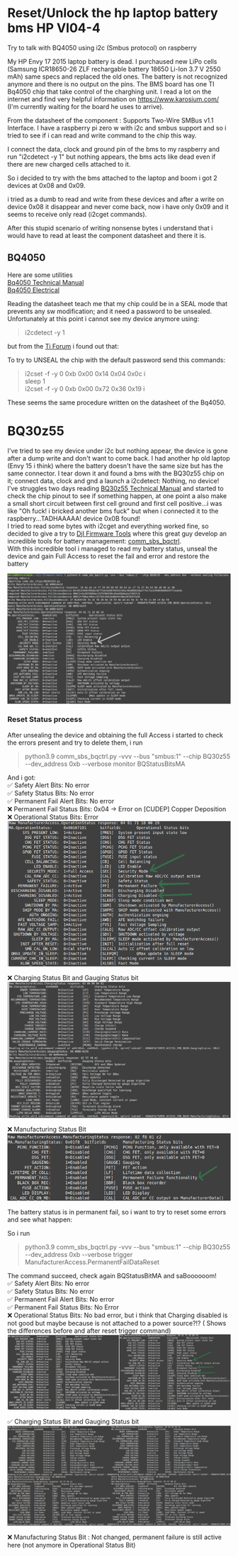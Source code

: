 # Reset/Unlock the hp laptop battery bms HP VI04-4 
 
Try to talk with BQ4050 using i2c (Smbus protocol) on raspberry

My HP Envy 17 2015 laptop battery is dead. I purchaused new LiPo cells (Samsung ICR18650-26 ZLF rechargable battery 18650 Li-Ion 3.7 V 2550 mAh) same specs and replaced the old ones. The battery is not recognized anymore and there is no output on the pins. The BMS board has one TI Bq4050 chip that take control of the charghing unit. I read a lot on the internet and find very helpful information on https://www.karosium.com/ (I'm currently waiting for the board he uses to arrive).

From the datasheet of the component : Supports Two-Wire SMBus v1.1 Interface. 
I have a raspberry pi zero w with i2c and smbus support and so i tried to see if i can read and write command to the chip this way.

I connect the data, clock and ground pin of the bms to my raspberry and run "i2cdetect -y 1" but nothing appears, the bms acts like dead even if there are new charged cells attached to it.

So i decided to try with the bms attached to the laptop and boom i got 2 devices at 0x08 and 0x09.

i tried as a dumb to read and write from these devices and after a write on device 0x08 it disappear and never come back, now i have only 0x09 and it seems to receive only read (i2cget commands).

After this stupid scenario of writing nonsense bytes i understand that i would have to read at least the component datasheet and there it is.

## BQ4050 
Here are some utilities  
[Bq4050 Technical Manual](https://www.ti.com/lit/ug/sluuaq3a/sluuaq3a.pdf)  
[Bq4050 Electrical](https://www.ti.com/lit/ds/slusc67b/slusc67b.pdf?ts=1735761186114)  

Reading the datasheet teach me that my chip could be in a SEAL mode that prevents any sw modification; and it need a password to be unsealed. Unfortunately at this point i cannot see my device anymore using:  
> i2cdetect -y 1

but from the [Ti Forum](https://e2e.ti.com/support/power-management-group/power-management/f/power-management-forum/876359/bq4050-unsealing-gauge-using-i2ctool-issue) i found out that:  

To try to UNSEAL the chip with the default password send this commands:  
> i2cset -f -y 0 0xb 0x00 0x14 0x04 0x0c i  
> sleep 1  
> i2cset -f -y 0 0xb 0x00 0x72 0x36 0x19 i  

These seems the same procedure written on the datasheet of the Bq4050.

# BQ30z55
I've tried to see my device under i2c but nothing appear, the device is gone after a dump write and don't want to come back. I had another hp old laptop (Envy 15 i think) where the battery doesn't have the same size but has the same connector. I tear down it and found a bms with the BQ30z55 chip on it; connect data, clock and gnd a launch a i2cdetect: Nothing, no device!
I've struggles two days reading [BQ30z55 Technical Manual](https://media.digikey.com/pdf/Data%20Sheets/Texas%20Instruments%20PDFs/BQ30Z50,55-R1_TechRef.pdf) and started to check the chip pinout to see if something happen, at one point a also make a small short circuit between first cell ground and first cell positive...i was like "Oh fuck! i bricked another bms fuck" but when i connected it to the raspberry...TADHAAAAA! device 0x0B found!  
I tried to read some bytes with i2cget and everything worked fine, so decided to give a try to [DjI Firmware Tools](https://github.com/o-gs/dji-firmware-tools) where this great guy develop an incredible tools for battery management: [comm_sbs_bqctrl](https://github.com/o-gs/dji-firmware-tools/blob/master/comm_sbs_bqctrl.py).  
With this incredible tool i managed to read my battery status, unseal the device and gain Full Access to reset the fail and error and restore the battery

![Unsealing image](https://github.com/enumD/BQ4050-Communication/blob/main/pictures/bq30z55_unsealing.png)

### Reset Status process
After unsealing the device and obtaining the full Access i started to check the errors present and try to delete them, i run  
> python3.9 comm_sbs_bqctrl.py -vvv --bus "smbus:1" --chip BQ30z55 --dev_address 0xb --verbose monitor BQStatusBitsMA

And i got:    
:white_check_mark: Safety Alert Bits: No error  
:white_check_mark: Safety Status Bits: No error  
:white_check_mark: Permanent Fail Alert Bits: No error  
:x: Permanent Fail Status Bits: 0x04 -> Error on [CUDEP] Copper Deposition    
:x: Operational Status Bits: Error  
![Manufacture Acess](https://github.com/enumD/BQ4050-Communication/blob/main/pictures/manufacturAccess.png)  

:x: Charging Status Bit and Gauging Status bit  
![Manufacture Acess](https://github.com/enumD/BQ4050-Communication/blob/main/pictures/chargingstatus.png)  

:x: Manufacturing Status Bit  
![Manufacture Acess](https://github.com/enumD/BQ4050-Communication/blob/main/pictures/manustatusbiyt.png)  

The battery status is in permanent fail, so i want to try to reset some errors and see what happen:  

So i run  
>python3.9 comm_sbs_bqctrl.py -vvv --bus "smbus:1" --chip BQ30z55 --dev_address 0xb --verbose trigger ManufacturerAccess.PermanentFailDataReset

The command succeed, check again BQStatusBitMA and saBoooooom!  
:white_check_mark: Safety Alert Bits: No error  
:white_check_mark: Safety Status Bits: No error  
:white_check_mark: Permanent Fail Alert Bits: No error  
:white_check_mark: Permanent Fail Status Bits: No Error  
:x: Operational Status Bits: No bad error, but i think that Charging disabled is not good but maybe because is not attached to a power source?!?  ( Shows the differences before and after reset trigger command)
![Operational Status Bit OK](https://github.com/enumD/BQ4050-Communication/blob/main/pictures/operationalStatusBit_OK.png)  

:white_check_mark: Charging Status Bit and Gauging Status bit  
![Manufacture Acess OK](https://github.com/enumD/BQ4050-Communication/blob/main/pictures/chargingStatusit_ok.png)  

:x: Manufacturing Status Bit : Not changed, permanent failure is still active here (not anymore in Operational Status Bit)


